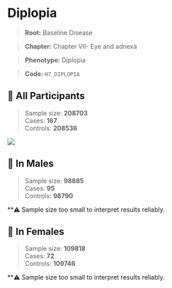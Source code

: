 # Diplopia

> **Root:** Baseline Disease  

> **Chapter:** Chapter VII- Eye and adnexa  

> **Phenotype:** Diplopia  

> **Code:** `H7_DIPLOPIA`

## 🧪 All Participants  
> Sample size: **208703**  
> Cases: **167**  
> Controls: **208536**
<img src="/Disease/Figures/ALL/Baseline/H7_DIPLOPIA.png"/>
<CsvTable src="/public/Disease/Data/ALL/Baseline/LG_H7_DIPLOPIA.csv" label="🔍 View full results" />

## 👨 In Males  
> Sample size: **98885**  
> Cases: **95**  
> Controls: **98790**

**⚠️ Sample size too small to interpret results reliably.

## 👩 In Females  
> Sample size: **109818**  
> Cases: **72**  
> Controls: **109746**

**⚠️ Sample size too small to interpret results reliably.
